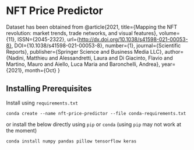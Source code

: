 # NFT Price Predictor

Dataset has been obtained from @article{2021,
   title={Mapping the NFT revolution: market trends, trade networks, and visual features},
   volume={11},
   ISSN={2045-2322},
   url={http://dx.doi.org/10.1038/s41598-021-00053-8},
   DOI={10.1038/s41598-021-00053-8},
   number={1},
   journal={Scientific Reports},
   publisher={Springer Science and Business Media LLC},
   author={Nadini, Matthieu and Alessandretti, Laura and Di Giacinto, Flavio and Martino, Mauro and Aiello, Luca Maria and Baronchelli, Andrea},
   year={2021},
   month={Oct}
}

## Installing Prerequisites

Install using `requirements.txt`

```shell
conda create --name nft-price-predictor --file conda-requirements.txt
```

or install the below directly using `pip` or `conda` (using `pip` may not work at the moment)

```shell
conda install numpy pandas pillow tensorflow keras
```
